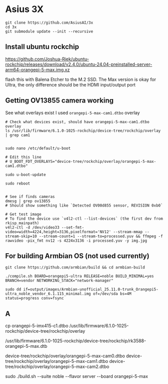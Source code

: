 # Asius 3X

```
git clone https://github.com/AsiusAI/3x
cd 3x
git submodule update --init --recursive
```


## Install ubuntu rockchip

https://github.com/Joshua-Riek/ubuntu-rockchip/releases/download/v2.4.0/ubuntu-24.04-preinstalled-server-arm64-orangepi-5-max.img.xz

flash this with Balena Etcher to the M.2 SSD. The Max version is okay for Ultra, the only difference should be the HDMI input/output port



## Getting OV13855 camera working

See what overlays exist I used `orangepi-5-max-cam1.dtbo` overlay


```
# Check what devices exist, should have orangepi-5-max-cam1.dtbo overlay
ls /usr/lib/firmware/6.1.0-1025-rockchip/device-tree/rockchip/overlay | grep cam1


sudo nano /etc/default/u-boot

# Edit this line
# U_BOOT_FDT_OVERLAYS="device-tree/rockchip/overlay/orangepi-5-max-cam1.dtbo"

sudo u-boot-update

sudo reboot


# See if finds cameras
dmesg | grep ov13855
# Should show something like `Detected OV00d855 sensor, REVISION 0xb0`

# Get test image
# To find the device use `v4l2-ctl --list-devices` (the first dev from rkisp_mainpath)
v4l2-ctl -d /dev/video33 --set-fmt-video=width=4224,height=3136,pixelformat='NV12' --stream-mmap --stream-skip=10 --stream-count=1 --stream-to=processed.yuv && ffmpeg -f rawvideo -pix_fmt nv12 -s 4224x3136 -i processed.yuv -y img.jpg
```


## For building Armbian OS (not used currently)

```
git clone https://github.com/armbian/build && cd armbian-build

./compile.sh BOARD=orangepi5-ultra RELEASE=noble BUILD_MINIMAL=yes BRANCH=vendor NETWORKING_STACK="network-manager"

sudo dd if=output/images/Armbian-unofficial_25.11.0-trunk_Orangepi5-ultra_noble_vendor_6.1.115_minimal.img of=/dev/sda bs=4M status=progress conv=fsync
```


## A

cp orangepi-5-imx415-c1.dtbo /usr/lib/firmware/6.1.0-1025-rockchip/device-tree/rockchip/overlay

/usr/lib/firmware/6.1.0-1025-rockchip/device-tree/rockchip/rk3588-orangepi-5-max.dtb

device-tree/rockchip/overlay/orangepi-5-max-cam0.dtbo
device-tree/rockchip/overlay/orangepi-5-max-cam1.dtbo
device-tree/rockchip/overlay/orangepi-5-max-cam2.dtbo



sudo ./build.sh --suite noble --flavor server --board orangepi-5-max